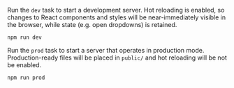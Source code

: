 Run the `dev` task to start a development server. Hot reloading is enabled, so changes to React components and styles will be near-immediately visible in the browser, while state (e.g. open dropdowns) is retained.
```
npm run dev
```
Run the `prod` task to start a server that operates in production mode. Production-ready files will be placed in `public/` and hot reloading will be not be enabled.
```
npm run prod
```
